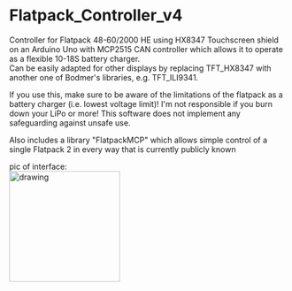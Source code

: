 # Flatpack_Controller_v4
Controller for Flatpack 48-60/2000 HE using HX8347 Touchscreen shield on an Arduino Uno with MCP2515 CAN controller which allows it to operate as a flexible 10-18S battery charger. \
Can be easily adapted for other displays by replacing TFT_HX8347 with another one of Bodmer's libraries, e.g. TFT_ILI9341.


If you use this, make sure to be aware of the limitations of the flatpack as a battery charger (i.e. lowest voltage limit)! I'm not responsible if you burn down your LiPo or more! This software does not implement any safeguarding against unsafe use.

Also includes a library "FlatpackMCP" which allows simple control of a single Flatpack 2 in every way that is currently publicly known

pic of interface:\
<img src="https://github.com/Treeed/Flatpack_Controller_v4/assets/21248276/c5303e88-2f6a-455b-939a-1217c402cd60" alt="drawing" width="200"/>
